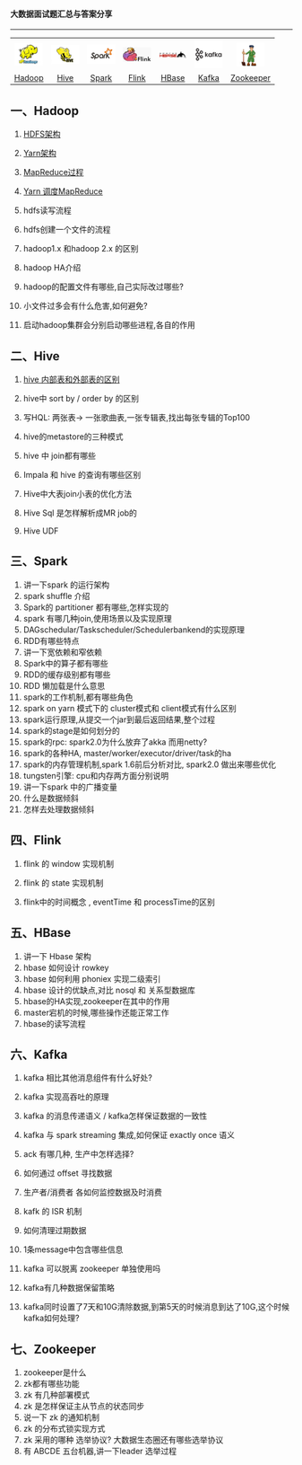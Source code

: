 #### 大数据面试题汇总与答案分享

------

<table>
    <tr>
     <th><img width="50px" src="./pictures/hadoop.jpg"></th>
     <th><img width="50px" src="./pictures/hive.jpg"></th>
     <th><img width="50px" src="./pictures/spark.jpg"></th>
     <th><img width="50px" src="./pictures/flink.png"></th>
     <th><img width="50px" src="./pictures/hbase.png"></th>
     <th><img width="50px" src="./pictures/kafka.png"></th>
     <th><img width="50px" src="./pictures/zookeeper.jpg"></th>
    </tr>
<tr>
  <td align="center"><a href="#一hadoop">Hadoop</a></td>
  <td align="center"><a href="#二hive">Hive</a></td>
  <td align="center"><a href="#三spark">Spark</a></td>
  <td align="center"><a href="#四flink">Flink</a></td>
  <td align="center"><a href="#五hbase">HBase</a></td>
  <td align="center"><a href="#六kafka">Kafka</a></td>
  <td align="center"><a href="#七zookeeper">Zookeeper</a></td>
</tr>
    </table>


## 一、Hadoop

1. [HDFS架构](./docs/HDFS架构.md)

2. [Yarn架构](./docs/Yarn架构.md)

3. [MapReduce过程](./docs/MapReduce过程.md)

4. [Yarn 调度MapReduce](./docs/Yarn调度MapReduce.md)

5. hdfs读写流程

6. hdfs创建一个文件的流程

7. hadoop1.x 和hadoop 2.x 的区别

8. hadoop HA介绍

9. hadoop的配置文件有哪些,自己实际改过哪些?

10. 小文件过多会有什么危害,如何避免?

11. 启动hadoop集群会分别启动哪些进程,各自的作用

    

## 二、Hive

1. [hive 内部表和外部表的区别](./docs/hive内部表和外部表的区别.md)

2. hive中 sort by / order by 的区别

3. 写HQL: 两张表-> 一张歌曲表,一张专辑表,找出每张专辑的Top100

4. hive的metastore的三种模式

5. hive 中 join都有哪些

6. Impala 和 hive 的查询有哪些区别

7. Hive中大表join小表的优化方法

8. Hive Sql 是怎样解析成MR job的

9. Hive UDF

   

## 三、Spark

1. 讲一下spark 的运行架构
2. spark shuffle 介绍
3. Spark的 partitioner 都有哪些,怎样实现的
4. spark 有哪几种join,使用场景以及实现原理
5. DAGschedular/Taskscheduler/Schedulerbankend的实现原理
6. RDD有哪些特点
7. 讲一下宽依赖和窄依赖
8. Spark中的算子都有哪些
9. RDD的缓存级别都有哪些
10. RDD 懒加载是什么意思
11. spark的工作机制,都有哪些角色
12. spark on yarn 模式下的 cluster模式和 client模式有什么区别
13. spark运行原理,从提交一个jar到最后返回结果,整个过程
14. spark的stage是如何划分的
15. spark的rpc: spark2.0为什么放弃了akka 而用netty?
16. spark的各种HA,  master/worker/executor/driver/task的ha
17. spark的内存管理机制,spark 1.6前后分析对比, spark2.0 做出来哪些优化
18. tungsten引擎: cpu和内存两方面分别说明
19. 讲一下spark 中的广播变量
20. 什么是数据倾斜
21. 怎样去处理数据倾斜

## 四、Flink

1. flink 的 window 实现机制

2. flink 的 state 实现机制

3. flink中的时间概念 , eventTime 和 processTime的区别

   

## 五、HBase

1. 讲一下 Hbase 架构
2. hbase 如何设计 rowkey
3. hbase 如何利用 phoniex 实现二级索引
4. hbase 设计的优缺点,对比 nosql 和 关系型数据库
5. hbase的HA实现,zookeeper在其中的作用
6. master宕机的时候,哪些操作还能正常工作
7. hbase的读写流程

## 六、Kafka

1. kafka 相比其他消息组件有什么好处?

2. kafka 实现高吞吐的原理

3. kafka 的消息传递语义 / kafka怎样保证数据的一致性

4. kafka 与 spark streaming 集成,如何保证 exactly once 语义

5. ack 有哪几种, 生产中怎样选择?

6. 如何通过 offset 寻找数据

7. 生产者/消费者 各如何监控数据及时消费

8. kafk 的 ISR 机制

9. 如何清理过期数据

10. 1条message中包含哪些信息

11. kafka 可以脱离 zookeeper 单独使用吗

12. kafka有几种数据保留策略

13. kafka同时设置了7天和10G清除数据,到第5天的时候消息到达了10G,这个时候kafka如何处理?

    

## 七、Zookeeper

1. zookeeper是什么
2. zk都有哪些功能
3. zk 有几种部署模式
4. zk 是怎样保证主从节点的状态同步
5. 说一下 zk 的通知机制
6. zk 的分布式锁实现方式
7. zk 采用的哪种 选举协议? 大数据生态圈还有哪些选举协议
8. 有 ABCDE 五台机器,讲一下leader 选举过程